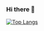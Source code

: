 ### Hi there 👋

[![Top Langs](https://github-readme-stats.vercel.app/api/top-langs/?username=pachecomateus)](https://github.com/pachecomateus/github-readme-stats)

<!--
**pachecomateus/pachecomateus** is a ✨ _special_ ✨ repository because its `README.md` (this file) appears on your GitHub profile.

Here are some ideas to get you started:

- 🔭 I’m currently working on ...
- 🌱 I’m currently learning ...
- 👯 I’m looking to collaborate on ...
- 🤔 I’m looking for help with ...
- 💬 Ask me about ...
- 📫 How to reach me: ...
- 😄 Pronouns: ...
- ⚡ Fun fact: ...
-->
